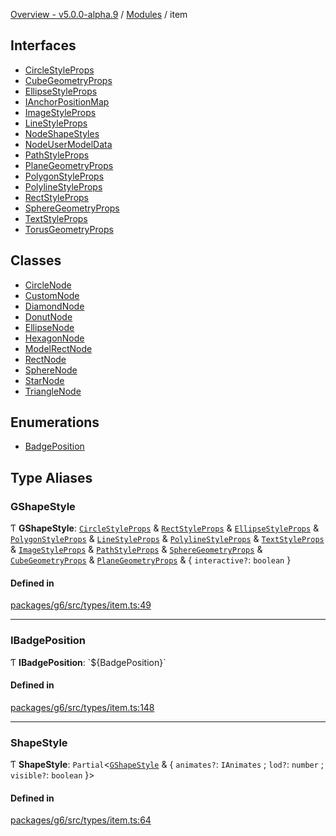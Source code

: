 [Overview - v5.0.0-alpha.9](../README.md) / [Modules](../modules.md) / item

## Interfaces

- [CircleStyleProps](../interfaces/item/CircleStyleProps.md)
- [CubeGeometryProps](../interfaces/item/CubeGeometryProps.md)
- [EllipseStyleProps](../interfaces/item/EllipseStyleProps.md)
- [IAnchorPositionMap](../interfaces/item/IAnchorPositionMap.md)
- [ImageStyleProps](../interfaces/item/ImageStyleProps.md)
- [LineStyleProps](../interfaces/item/LineStyleProps.md)
- [NodeShapeStyles](../interfaces/item/NodeShapeStyles.md)
- [NodeUserModelData](../interfaces/item/NodeUserModelData.md)
- [PathStyleProps](../interfaces/item/PathStyleProps.md)
- [PlaneGeometryProps](../interfaces/item/PlaneGeometryProps.md)
- [PolygonStyleProps](../interfaces/item/PolygonStyleProps.md)
- [PolylineStyleProps](../interfaces/item/PolylineStyleProps.md)
- [RectStyleProps](../interfaces/item/RectStyleProps.md)
- [SphereGeometryProps](../interfaces/item/SphereGeometryProps.md)
- [TextStyleProps](../interfaces/item/TextStyleProps.md)
- [TorusGeometryProps](../interfaces/item/TorusGeometryProps.md)

## Classes

- [CircleNode](../classes/item/CircleNode.md)
- [CustomNode](../classes/item/CustomNode.md)
- [DiamondNode](../classes/item/DiamondNode.md)
- [DonutNode](../classes/item/DonutNode.md)
- [EllipseNode](../classes/item/EllipseNode.md)
- [HexagonNode](../classes/item/HexagonNode.md)
- [ModelRectNode](../classes/item/ModelRectNode.md)
- [RectNode](../classes/item/RectNode.md)
- [SphereNode](../classes/item/SphereNode.md)
- [StarNode](../classes/item/StarNode.md)
- [TriangleNode](../classes/item/TriangleNode.md)

## Enumerations

- [BadgePosition](../enums/item/BadgePosition.md)

## Type Aliases

### GShapeStyle

Ƭ **GShapeStyle**: [`CircleStyleProps`](../interfaces/item/CircleStyleProps.md) & [`RectStyleProps`](../interfaces/item/RectStyleProps.md) & [`EllipseStyleProps`](../interfaces/item/EllipseStyleProps.md) & [`PolygonStyleProps`](../interfaces/item/PolygonStyleProps.md) & [`LineStyleProps`](../interfaces/item/LineStyleProps.md) & [`PolylineStyleProps`](../interfaces/item/PolylineStyleProps.md) & [`TextStyleProps`](../interfaces/item/TextStyleProps.md) & [`ImageStyleProps`](../interfaces/item/ImageStyleProps.md) & [`PathStyleProps`](../interfaces/item/PathStyleProps.md) & [`SphereGeometryProps`](../interfaces/item/SphereGeometryProps.md) & [`CubeGeometryProps`](../interfaces/item/CubeGeometryProps.md) & [`PlaneGeometryProps`](../interfaces/item/PlaneGeometryProps.md) & { `interactive?`: `boolean`  }

#### Defined in

[packages/g6/src/types/item.ts:49](https://github.com/antvis/G6/blob/4b803837a5/packages/g6/src/types/item.ts#L49)

___

### IBadgePosition

Ƭ **IBadgePosition**: \`${BadgePosition}\`

#### Defined in

[packages/g6/src/types/item.ts:148](https://github.com/antvis/G6/blob/4b803837a5/packages/g6/src/types/item.ts#L148)

___

### ShapeStyle

Ƭ **ShapeStyle**: `Partial`<[`GShapeStyle`](item.md#gshapestyle) & { `animates?`: `IAnimates` ; `lod?`: `number` ; `visible?`: `boolean`  }\>

#### Defined in

[packages/g6/src/types/item.ts:64](https://github.com/antvis/G6/blob/4b803837a5/packages/g6/src/types/item.ts#L64)
